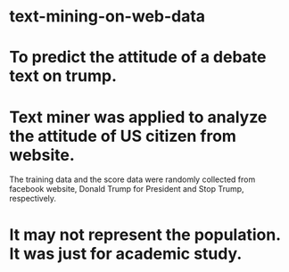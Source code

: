 # text-mining-on-web-data
# To predict the attitude of a debate text on trump.
# Text miner was applied to analyze the attitude of US citizen from website. 
The training data and the score data were randomly collected from facebook website, Donald Trump for President and Stop Trump, respectively.
#  It may not represent the population. It was just for academic study.
